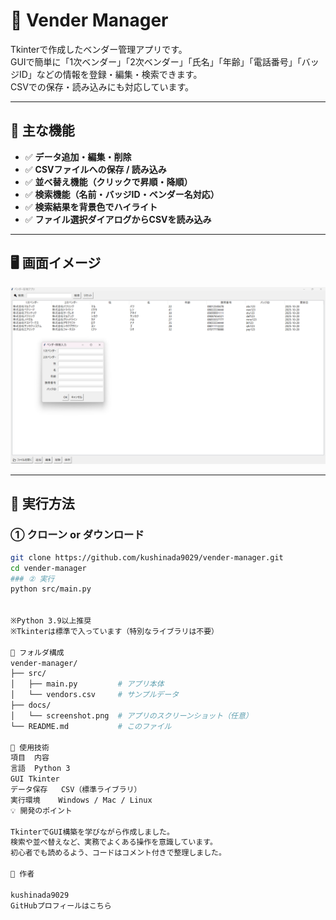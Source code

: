 # 🧭 Vender Manager

Tkinterで作成したベンダー管理アプリです。  
GUIで簡単に「1次ベンダー」「2次ベンダー」「氏名」「年齢」「電話番号」「バッジID」などの情報を登録・編集・検索できます。  
CSVでの保存・読み込みにも対応しています。

---

## 🌟 主な機能

- ✅ **データ追加・編集・削除**
- ✅ **CSVファイルへの保存 / 読み込み**
- ✅ **並べ替え機能（クリックで昇順・降順）**
- ✅ **検索機能（名前・バッジID・ベンダー名対応）**
- ✅ **検索結果を背景色でハイライト**
- ✅ **ファイル選択ダイアログからCSVを読み込み**

---

## 🖥️ 画面イメージ

![アプリ画面例](https://raw.githubusercontent.com/kushinada9029/vender-manager/main/docs/screenshot.png)

---

## 🚀 実行方法

### ① クローン or ダウンロード

```bash
git clone https://github.com/kushinada9029/vender-manager.git
cd vender-manager
### ② 実行
python src/main.py


※Python 3.9以上推奨
※Tkinterは標準で入っています（特別なライブラリは不要）

📂 フォルダ構成
vender-manager/
├── src/
│   ├── main.py         # アプリ本体
│   └── vendors.csv     # サンプルデータ
├── docs/
│   └── screenshot.png  # アプリのスクリーンショット（任意）
└── README.md           # このファイル

🧩 使用技術
項目	内容
言語	Python 3
GUI	Tkinter
データ保存	CSV（標準ライブラリ）
実行環境	Windows / Mac / Linux
💡 開発のポイント

TkinterでGUI構築を学びながら作成しました。
検索や並べ替えなど、実務でよくある操作を意識しています。
初心者でも読めるよう、コードはコメント付きで整理しました。

📎 作者

kushinada9029
GitHubプロフィールはこちら